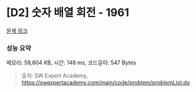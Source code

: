 # [D2] 숫자 배열 회전 - 1961 

[문제 링크](https://swexpertacademy.com/main/code/problem/problemDetail.do?contestProbId=AV5Pq-OKAVYDFAUq) 

### 성능 요약

메모리: 58,804 KB, 시간: 148 ms, 코드길이: 547 Bytes



> 출처: SW Expert Academy, https://swexpertacademy.com/main/code/problem/problemList.do